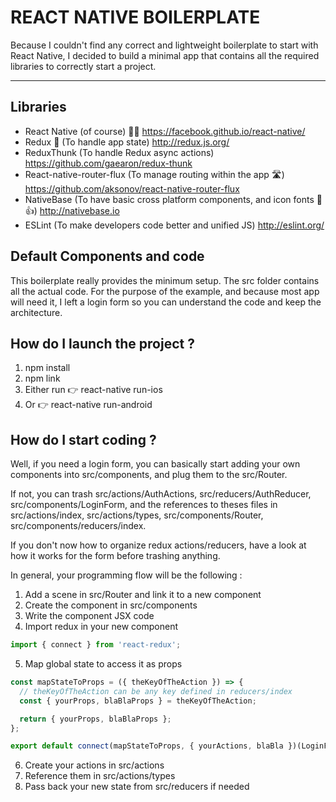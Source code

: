 REACT NATIVE BOILERPLATE
===

Because I couldn't find any correct and lightweight boilerplate to start with React Native, I decided to build a minimal app that contains all the required libraries to correctly start a project.

---

## Libraries

- React Native (of course) 🚀🚀 https://facebook.github.io/react-native/
- Redux 🎉 (To handle app state) http://redux.js.org/
- ReduxThunk (To handle Redux async actions) https://github.com/gaearon/redux-thunk
- React-native-router-flux (To manage routing within the app 🛣) https://github.com/aksonov/react-native-router-flux
- NativeBase (To have basic cross platform components, and icon fonts 👏👍) http://nativebase.io
- ESLint (To make developers code better and unified JS) http://eslint.org/

## Default Components and code

This boilerplate really provides the minimum setup.
The src folder contains all the actual code. For the purpose of the example, and because most app will need it,
I left a login form so you can understand the code and keep the architecture.


## How do I launch the project ?

1. npm install
2. npm link
3. Either run 👉 react-native run-ios
4. Or 👉 react-native run-android

## How do I start coding ?

Well, if you need a login form, you can basically start adding your own components into src/components, and plug them to the src/Router.

If not, you can trash src/actions/AuthActions, src/reducers/AuthReducer, src/components/LoginForm, and the references to theses files in src/actions/index, src/actions/types, src/components/Router, src/components/reducers/index.

If you don't now how to organize redux actions/reducers, have a look at how it works for the form before trashing anything.

In general, your programming flow will be the following :

1. Add a scene in src/Router and link it to a new component
2. Create the component in src/components
3. Write the component JSX code
4. Import redux in your new component

```javascript
import { connect } from 'react-redux';
```
5. Map global state to access it as props

```javascript
const mapStateToProps = ({ theKeyOfTheAction }) => {
  // theKeyOfTheAction can be any key defined in reducers/index
  const { yourProps, blaBlaProps } = theKeyOfTheAction;

  return { yourProps, blaBlaProps };
};

export default connect(mapStateToProps, { yourActions, blaBla })(LoginForm);
```
6. Create your actions in src/actions
7. Reference them in src/actions/types
8. Pass back your new state from src/reducers if needed
